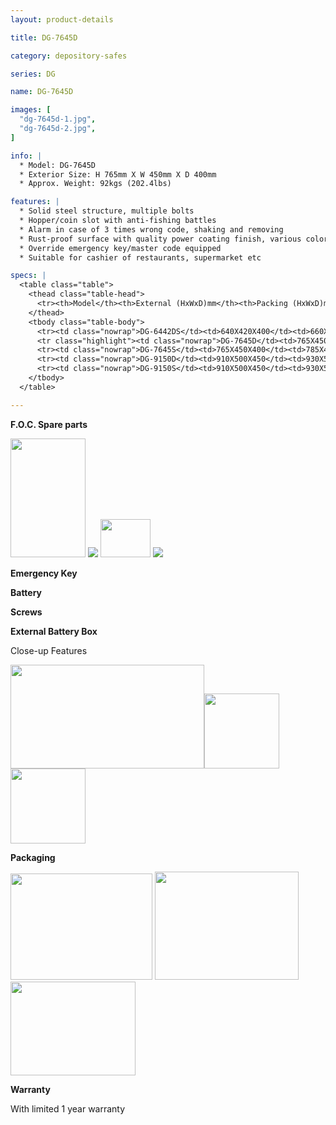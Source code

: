 ```yaml
---
layout: product-details

title: DG-7645D

category: depository-safes

series: DG

name: DG-7645D

images: [
  "dg-7645d-1.jpg",
  "dg-7645d-2.jpg",
]

info: |
  * Model: DG-7645D
  * Exterior Size: H 765mm X W 450mm X D 400mm
  * Approx. Weight: 92kgs (202.4lbs)

features: |
  * Solid steel structure, multiple bolts
  * Hopper/coin slot with anti-fishing battles
  * Alarm in case of 3 times wrong code, shaking and removing
  * Rust-proof surface with quality power coating finish, various colors available
  * Override emergency key/master code equipped
  * Suitable for cashier of restaurants, supermarket etc

specs: |
  <table class="table">
    <thead class="table-head">
      <tr><th>Model</th><th>External (HxWxD)mm</th><th>Packing (HxWxD)mm</th><th>Weight (kg)</th><th>Door (mm)</th><th>Body (mm)</th><th>20’FCL (pcs)</th></tr>
    </thead>
    <tbody class="table-body">
      <tr><td class="nowrap">DG-6442DS</td><td>640X420X400</td><td>660X440X450</td><td>73</td><td>10</td><td>6</td><td>230</td></tr>
      <tr class="highlight"><td class="nowrap">DG-7645D</td><td>765X450X400</td><td>785X470X450</td><td>92</td><td>10</td><td>6</td><td>175</td></tr>
      <tr><td class="nowrap">DG-7645S</td><td>765X450X400</td><td>785X470X450</td><td>86</td><td>10</td><td>6</td><td>175</td></tr>
      <tr><td class="nowrap">DG-9150D</td><td>910X500X450</td><td>930X520X500</td><td>120</td><td>10</td><td>6</td><td>125</td></tr>
      <tr><td class="nowrap">DG-9150S</td><td>910X500X450</td><td>930X520X500</td><td>115</td><td>10</td><td>6</td><td>125</td></tr>
    </tbody>
  </table>

---
```


**F.O.C. Spare parts**

<img src="{IMAGE_CDN}/dg-7645d-3.jpg" style="width: 120px; height: 190px;" />

<img src="{IMAGE_CDN}/dg-7645d-4.jpg" />

<img src="{IMAGE_CDN}/dg-7645d-5.jpg" style="width: 80px; height: 61px;" />

<img src="{IMAGE_CDN}/dg-7645d-6.jpg" />

**Emergency Key**

**Battery**

**Screws**

**External Battery Box**

Close-up Features

<img alt="" src="{IMAGE_CDN}/dg-7645d-7.jpg" style="width: 310px; height: 166px;" /><img alt="" src="{IMAGE_CDN}/dg-7645d-8.jpg" style="width: 120px; height: 120px;" /><img alt="" src="{IMAGE_CDN}/dg-7645d-9.jpg" style="width: 120px; height: 120px;" />

**Packaging**

<img alt="" src="{IMAGE_CDN}/dg-7645d-10.jpg" style="width: 227px; height: 170px;" />

<img alt="" src="{IMAGE_CDN}/dg-7645d-11.jpg" style="width: 230px; height: 173px;" />

<img alt="" src="{IMAGE_CDN}/dg-7645d-12.jpg" style="width: 200px; height: 150px;" />

**Warranty**

With limited 1 year warranty
